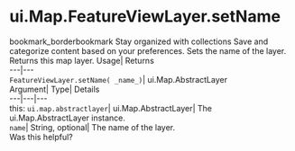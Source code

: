  
#  ui.Map.FeatureViewLayer.setName 
bookmark_borderbookmark Stay organized with collections  Save and categorize content based on your preferences.
Sets the name of the layer. 
Returns this map layer.
Usage| Returns  
---|---  
`FeatureViewLayer.setName( _name_)`| ui.Map.AbstractLayer  
Argument| Type| Details  
---|---|---  
this: `ui.map.abstractlayer`| ui.Map.AbstractLayer| The ui.Map.AbstractLayer instance.  
`name`| String, optional| The name of the layer.  
Was this helpful?
